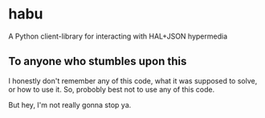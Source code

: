# habu
A Python client-library for interacting with HAL+JSON hypermedia


## To anyone who stumbles upon this
I honestly don't remember any of this code, what it was supposed to solve, or how to use it.
So, probobly best not to use any of this code.

But hey, I'm not really gonna stop ya.
